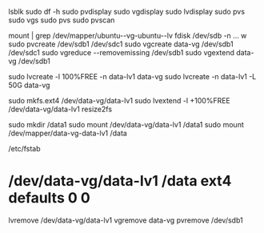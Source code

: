lsblk
sudo df -h
sudo pvdisplay
sudo vgdisplay
sudo lvdisplay
sudo pvs
sudo vgs
sudo pvs
sudo pvscan

mount | grep /dev/mapper/ubuntu--vg-ubuntu--lv
fdisk /dev/sdb
 -n ... w
sudo pvcreate /dev/sdb1 /dev/sdc1
sudo vgcreate data-vg /dev/sdb1 /dev/sdc1
sudo vgreduce --removemissing /dev/sdb1
sudo vgextend data-vg /dev/sdb1


sudo lvcreate -l 100%FREE -n data-lv1 data-vg
sudo lvcreate -n data-lv1 -L 50G data-vg

sudo mkfs.ext4 /dev/data-vg/data-lv1
sudo lvextend -l +100%FREE /dev/data-vg/data-lv1
resize2fs

sudo mkdir /data1
sudo mount /dev/data-vg/data-lv1 /data1
sudo mount /dev/mapper/data-vg-data-lv1 /data

/etc/fstab
# /dev/data-vg/data-lv1 /data ext4 defaults 0 0

lvremove /dev/data-vg/data-lv1
vgremove data-vg
pvremove /dev/sdb1